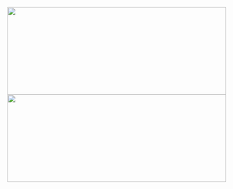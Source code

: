 <link rel="stylesheet" href="https://raw.githubusercontent.com/nu-I86/nu-I86/main/style.css">
<div class="fixed">
  <p>
    <a href="https://github.com/anuraghazra/github-readme-stats">
      <img
        src="https://github-readme-stats.vercel.app/api?username=nu-I86&amp;theme=material-palenight&amp;show_icons=true"
        width="500" height="200" align="center" />
    </a>
    <a href="https://github.com/anuraghazra/github-readme-stats">
      <img
        src="https://github-readme-stats.vercel.app/api/top-langs/?username=nu-I86&amp;layout=compact&amp;theme=material-palenight"
        width="500" height="200" align="center" />
    </a>
  </p>
</div>

<div class="content">
  
</div>
